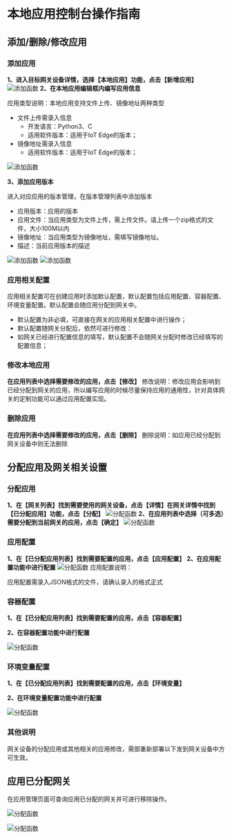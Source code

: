 # 本地应用控制台操作指南

## 添加/删除/修改应用

### 添加应用
**1、进入目标网关设备详情，选择【本地应用】功能，点击【新增应用】**
![添加函数](../../../images/本地应用-2.png)
**2、在本地应用编辑框内编写应用信息**

应用类型说明：本地应用支持文件上传、镜像地址两种类型

- 文件上传需录入信息
  - 开发语言：Python3、C
  - 适用软件版本：适用于IoT Edge的版本；
- 镜像地址需录入信息
  - 适用软件版本：适用于IoT Edge的版本；

![添加函数](../../../images/本地应用-3.png)

**3、添加应用版本**

进入对应应用的版本管理，在版本管理列表中添加版本

* 应用版本：应用的版本
* 应用文件：当应用类型为文件上传，需上传文件。请上传一个zip格式的文件，大小100M以内
* 镜像地址：当应用类型为镜像地址，需填写镜像地址。
* 描述：当前应用版本的描述

![添加函数](../../../images/本地应用-10.png)
![添加函数](../../../images/本地应用-11.png)



### 应用相关配置

应用相关配置可在创建应用时添加默认配置，默认配置包括应用配置、容器配置、环境变量配置。默认配置会随应用分配到网关中。

* 默认配置为非必填，可直接在网关的应用相关配置中进行操作；
* 默认配置随网关分配后，依然可进行修改：
* 如网关已经进行配置信息的填写，默认配置不会随网关分配时修改已经填写的配置信息；

### 修改本地应用

**在应用列表中选择需要修改的应用，点击【修改】**
修改说明：修改应用会影响到已经分配到网关的应用，所以编写应用的时候尽量保持应用的通用性，针对具体网关的定制功能可以通过应用配置实现。

### 删除应用
**在应用列表中选择需要修改的应用，点击【删除】**
删除说明：如应用已经分配到网关设备中则无法删除



## 分配应用及网关相关设置

### 分配应用
**1、在【网关列表】找到需要使用的网关设备，点击【详情】在网关详情中找到【已分配应用】功能，点击【分配】**
![分配函数](../../../images/本地应用-5.png)
**2、在应用列表中选择（可多选）需要分配到当前网关的应用，点击【确定】**
![分配函数](../../../images/本地应用-4.png)

### 应用配置
**1、在【已分配应用列表】找到需要配置的应用，点击【应用配置】**
**2、在应用配置功能中进行配置**
![分配函数](../../../images/本地应用-6.png)
应用配置说明：

应用配置需录入JSON格式的文件，请确认录入的格式正式

### 容器配置

**1、在【已分配应用列表】找到需要配置的应用，点击【容器配置】**

**2、在容器配置功能中进行配置**

![分配函数](../../../images/本地应用-8.png)

### 环境变量配置

**1、在【已分配应用列表】找到需要配置的应用，点击【环境变量】**

**2、在环境变量配置功能中进行配置**

![分配函数](../../../images/本地应用-9.png)



### 其他说明
网关设备的分配应用或其他相关的应用修改，需部重新部署以下发到网关设备中方可生效。



## 应用已分配网关

在应用管理页面可查询应用已分配的网关并可进行移除操作。

![分配函数](../../../images/本地应用-12.png)

![分配函数](../../../images/本地应用-13.png)

